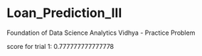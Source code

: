 # Loan_Prediction_III
Foundation of Data Science
Analytics Vidhya - Practice Problem


score for trial 1: 	0.777777777777778
